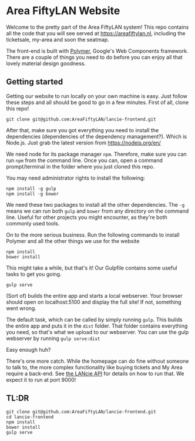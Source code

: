# Area FiftyLAN Website
Welcome to the pretty part of the Area FiftyLAN system! This repo contains all the code that you will see served at https://areafiftylan.nl, including the ticketsale, my-area and soon the seatmap. 

The front-end is built with [Polymer](https://www.polymer-project.org/1.0/), Google's Web Components framework. There are a couple of things you need to do before you can enjoy all that lovely material design goodness. 
## Getting started
Getting our website to run locally on your own machine is easy. Just follow these steps and all should be good to go in a few minutes.
First of all, clone this repo!

```git clone git@github.com:AreaFiftyLAN/lancie-frontend.git``` 

After that, make sure you got everything you need to install the dependencies (dependencies of the dependency management?). Which is Node.js. Just grab the latest version from https://nodejs.org/en/

We need node for its package manager `npm`. Therefore, make sure you can run `npm` from the command line. Once you can, open a command prompt/terminal in the folder where you just cloned this repo. 

You may need administrator rights to install the following:
```
npm install -g gulp 
npm install -g bower
```

We need these two packages to install all the other dependencies. The `-g` means we can run both `gulp` and `bower` from any directory on the command line. Useful for other projects you might encounter, as they're both commonly used tools. 

On to the more serious business. Run the following commands to install Polymer and all the other things we use for the website

```
npm install
bower install
```

This might take a while, but that's it! Our Gulpfile contains some useful tasks to get you going. 
```
gulp serve
```
(Sort of) builds the entire app and starts a local webserver. Your browser should open on localhost:5100 and display the full site! If not, something went wrong.

The default task, which can be called by simply running `gulp`. This builds the entire app and puts it in the `dist` folder. That folder contains everything you need, so that's what we upload to our webserver. You can use the gulp webserver by running `gulp serve:dist`

Easy enough huh?

There's one more catch. While the homepage can do fine without someone to talk to, the more complex functionality like buying tickets and My Area require a back-end. See [the LANcie API](https://github.com/AreaFiftyLAN/lancie-api) for details on how to run that. We expect it to run at port 9000!

## TL:DR

```
git clone git@github.com:AreaFiftyLAN/lancie-frontend.git
cd lancie-frontend
npm install
bower install
gulp serve
``` 
